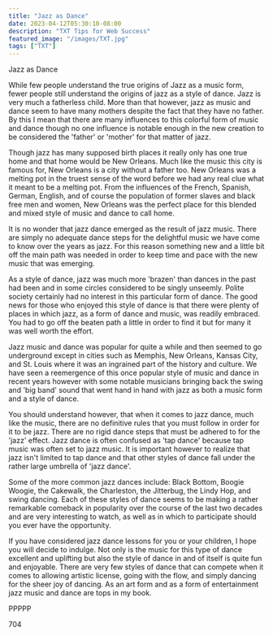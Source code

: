 ```yaml
---
title: "Jazz as Dance"
date: 2023-04-12T05:30:10-08:00
description: "TXT Tips for Web Success"
featured_image: "/images/TXT.jpg"
tags: ["TXT"]
---
```


Jazz as Dance

While few people understand the true origins of Jazz as a music form, fewer people still understand the origins of jazz as a style of dance. Jazz is very much a fatherless child. More than that however, jazz as music and dance seem to have many mothers despite the fact that they have no father. By this I mean that there are many influences to this colorful form of music and dance though no one influence is notable enough in the new creation to be considered the 'father' or 'mother' for that matter of jazz.

Though jazz has many supposed birth places it really only has one true home and that home would be New Orleans. Much like the music this city is famous for, New Orleans is a city without a father too. New Orleans was a melting pot in the truest sense of the word before we had any real clue what it meant to be a melting pot. From the influences of the French, Spanish, German, English, and of course the population of former slaves and black free men and women, New Orleans was the perfect place for this blended and mixed style of music and dance to call home.

It is no wonder that jazz dance emerged as the result of jazz music. There are simply no adequate dance steps for the delightful music we have come to know over the years as jazz. For this reason something new and a little bit off the main path was needed in order to keep time and pace with the new music that was emerging.

As a style of dance, jazz was much more 'brazen' than dances in the past had been and in some circles considered to be singly unseemly. Polite society certainly had no interest in this particular form of dance. The good news for those who enjoyed this style of dance is that there were plenty of places in which jazz, as a form of dance and music, was readily embraced. You had to go off the beaten path a little in order to find it but for many it was well worth the effort.

Jazz music and dance was popular for quite a while and then seemed to go underground except in cities such as Memphis, New Orleans, Kansas City, and St. Louis where it was an ingrained part of the history and culture. We have seen a reemergence of this once popular style of music and dance in recent years however with some notable musicians bringing back the swing and 'big band' sound that went hand in hand with jazz as both a music form and a style of dance. 

You should understand however, that when it comes to jazz dance, much like the music, there are no definitive rules that you must follow in order for it to be jazz. There are no rigid dance steps that must be adhered to for the 'jazz' effect. Jazz dance is often confused as 'tap dance' because tap music was often set to jazz music. It is important however to realize that jazz isn't limited to tap dance and that other styles of dance fall under the rather large umbrella of 'jazz dance'. 

Some of the more common jazz dances include: Black Bottom, Boogie Woogie, the Cakewalk, the Charleston, the Jitterbug, the Lindy Hop, and swing dancing. Each of these styles of dance seems to be making a rather remarkable comeback in popularity over the course of the last two decades and are very interesting to watch, as well as in which to participate should you ever have the opportunity.

If you have considered jazz dance lessons for you or your children, I hope you will decide to indulge. Not only is the music for this type of dance excellent and uplifting but also the style of dance in and of itself is quite fun and enjoyable. There are very few styles of dance that can compete when it comes to allowing artistic license, going with the flow, and simply dancing for the sheer joy of dancing. As an art form and as a form of entertainment jazz music and dance are tops in my book. 

PPPPP

704

